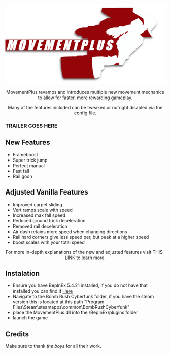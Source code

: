 <p align="center"><img src="Resources/img/banner_small.png"></p>

<p style="text-align: center;">MovementPlus revamps and introduces multiple new movement mechanics to allow for faster, more rewarding gameplay.</p>
<p style="text-align: center;">Many of the features included can be tweaked or outright disabled via the config file.</p>


### TRAILER GOES HERE


## New Features

- Frameboost
- Super trick jump
- Perfect manual
- Fast fall
- Rail goon


## Adjusted Vanilla Features

- Improved carpet sliding
- Vert ramps scale with speed
- Increased max fall speed
- Reduced ground trick deceleration
- Removed rail deceleration
- Air dash retains more speed when changing directions
- Rail hard corners give less speed per, but peak at a higher speed
- boost scales with your total speed


 <p style="text-align: center;">For more in-depth explanations of the new and adjusted features visit THIS-LINK to learn more.</p>


 ## Instalation

 - Ensure you have BepInEx 5.4.21 installed, if you do not have that installed you can find it [Here](https://github.com/BepInEx/BepInEx/releases/tag/v5.4.21)
 - Navigate to the Bomb Rush Cyberfunk folder, if you have the steam version this is located at this path "Program Files\Steam\steamapps\common\BombRushCyberfunk"
 - place the MovementPlus.dll into the \BepInEx\plugins folder
 - launch the game



 ## Credits
 Make sure to thank _the boys_ for all their work.

